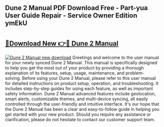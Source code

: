 ## Dune 2 Manual PDF Download Free - Part-yua User Guide Repair - Service Owner Edition ymEkU

# <h2><a href="http://bc11483.oget.top/?id=Dune+2+Manual">🔗Download New 👉🔴 Dune 2 Manual</a></h2>

[![Dune 2 Manual new download](https://i.imgur.com/5g1atiW.png)](http://bc11483.oget.top/?id=Dune+2+Manual)
Greetings and welcome to the user manual for your newly synced Dune 2 Manual. This manual is specifically designed to help you get the most out of your product by providing a thorough explanation of its features, setup, usage, maintenance, and problem-solving. Before using your Dune 2 Manual, please refer to this user manual for detailed instructions on product setup, operation, and troubleshooting. It includes step-by-step guides for using each feature, as well as important safety information. Dune 2 Manual advanced features include geolocation, smart alerts, customizable themes, and multi-device syncing, all easily controlled through the user-friendly and intuitive interface. It's our hope that the Dune 2 Manual has been a clear and easy-to-follow guide in helping you get started with your new product. Should you require any assistance or clarification, please do not hesitate to contact our customer support team.
